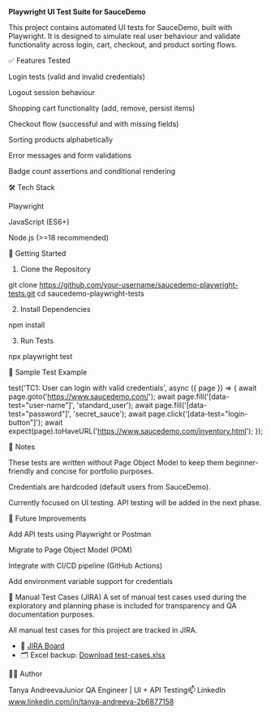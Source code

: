 **Playwright UI Test Suite for SauceDemo**

This project contains automated UI tests for SauceDemo, built with Playwright. It is designed to simulate real user behaviour and validate functionality across login, cart, checkout, and product sorting flows.

✅ Features Tested

Login tests (valid and invalid credentials)

Logout session behaviour

Shopping cart functionality (add, remove, persist items)

Checkout flow (successful and with missing fields)

Sorting products alphabetically

Error messages and form validations

Badge count assertions and conditional rendering

🛠 Tech Stack

Playwright

JavaScript (ES6+)

Node.js (>=18 recommended)

🚀 Getting Started

1. Clone the Repository

git clone https://github.com/your-username/saucedemo-playwright-tests.git
cd saucedemo-playwright-tests

2. Install Dependencies

npm install

3. Run Tests

npx playwright test

🧪 Sample Test Example

test('TC1: User can login with valid credentials', async ({ page }) => {
  await page.goto('https://www.saucedemo.com/');
  await page.fill('[data-test="user-name"]', 'standard_user');
  await page.fill('[data-test="password"]', 'secret_sauce');
  await page.click('[data-test="login-button"]');
  await expect(page).toHaveURL('https://www.saucedemo.com/inventory.html');
});

📌 Notes

These tests are written without Page Object Model to keep them beginner-friendly and concise for portfolio purposes.

Credentials are hardcoded (default users from SauceDemo).

Currently focused on UI testing. API testing will be added in the next phase.

🧭 Future Improvements

Add API tests using Playwright or Postman

Migrate to Page Object Model (POM)

Integrate with CI/CD pipeline (GitHub Actions)

Add environment variable support for credentials

📝 Manual Test Cases (JIRA)
A set of manual test cases used during the exploratory and planning phase is included for transparency and QA documentation purposes.

All manual test cases for this project are tracked in JIRA.

- 🔗 [JIRA Board](https://cvprojectandreeva.atlassian.net/jira/software/projects/SCRUM/boards/1?atlOrigin=eyJpIjoiNTE3NzYxYTE0YjMwNDU0MjkzNzRjNTRlYjA3MjE3MmEiLCJwIjoiaiJ9)
- 🗂️ Excel backup: [Download test-cases.xlsx](Manual%20test%20cases.xlsx)

👩‍💻 Author

Tanya AndreevaJunior QA Engineer | UI + API Testing📫 LinkedIn www.linkedin.com/in/tanya-andreeva-2b6877158


